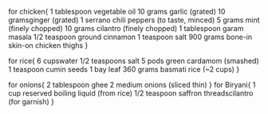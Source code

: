 for chicken{
1 tablespoon vegetable oil 
10 grams garlic (grated)
10 gramsginger (grated)
1 serrano chili peppers (to taste, minced)
5 grams mint (finely chopped)
10 grams cilantro (finely chopped)
1 tablespoon garam masala
1/2 teaspoon ground cinnamon
1 teaspoon salt
900 grams bone-in skin-on chicken thighs
}

for rice{
6 cupswater 
1/2 teaspoons salt
5 pods green cardamom (smashed)
1 teaspoon cumin seeds
1 bay leaf
360 grams basmati rice (~2 cups)
}

for onions{
2 tablespoon ghee
2 medium onions (sliced thin)
}
for Biryani{
1 cup reserved boiling liquid (from rice)
1/2 teaspoon saffron threadscilantro (for garnish)
}